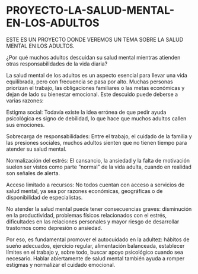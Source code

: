 # PROYECTO-LA-SALUD-MENTAL-EN-LOS-ADULTOS
ESTE ES UN PROYECTO DONDE VEREMOS UN TEMA SOBRE LA SALUD MENTAL EN LOS ADULTOS.

¿Por qué muchos adultos descuidan su salud mental mientras atienden otras responsabilidades de la vida diaria?


La salud mental de los adultos es un aspecto esencial para llevar una vida equilibrada, pero con frecuencia se pasa por alto. Muchas personas priorizan el trabajo, las obligaciones familiares o las metas económicas y dejan de lado su bienestar emocional. Este descuido puede deberse a varias razones:

Estigma social: Todavía existe la idea errónea de que pedir ayuda psicológica es signo de debilidad, lo que hace que muchos adultos callen sus emociones.

Sobrecarga de responsabilidades: Entre el trabajo, el cuidado de la familia y las presiones sociales, muchos adultos sienten que no tienen tiempo para atender su salud mental.

Normalización del estrés: El cansancio, la ansiedad y la falta de motivación suelen ser vistos como parte “normal” de la vida adulta, cuando en realidad son señales de alerta.

Acceso limitado a recursos: No todos cuentan con acceso a servicios de salud mental, ya sea por razones económicas, geográficas o de disponibilidad de especialistas.

No atender la salud mental puede tener consecuencias graves: disminución en la productividad, problemas físicos relacionados con el estrés, dificultades en las relaciones personales y mayor riesgo de desarrollar trastornos como depresión o ansiedad.

Por eso, es fundamental promover el autocuidado en la adultez: hábitos de sueño adecuados, ejercicio regular, alimentación balanceada, establecer límites en el trabajo y, sobre todo, buscar apoyo psicológico cuando sea necesario. Hablar abiertamente de salud mental también ayuda a romper estigmas y normalizar el cuidado emocional.

